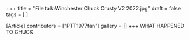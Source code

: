 +++
title = "File talk:Winchester Chuck Crusty V2 2022.jpg"
draft = false
tags = [ ]

[Article]
contributors = ["PTT1977fan"]
gallery = []
+++
WHAT HAPPENED TO CHUCK